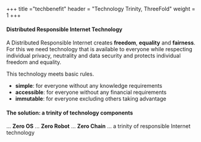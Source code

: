 +++
title ="techbenefit"
header = "Technology Trinity, ThreeFold"
weight = 1
+++



#### Distributed Responsible Internet Technology

A Distributed Responsible Internet creates **freedom**, **equality** and **fairness**.  For this we need technology that is available to everyone while respecting individual privacy, neutrality and data security and protects individual freedom and equality.

This technology meets basic rules.  
- **simple**: for everyone without any knowledge requirements
- **accessible**: for everyone without any financial requirements
- **immutable**: for everyone excluding others taking advantage

#### The solution: a trinity of technology components



 ... **Zero OS** ... **Zero Robot** ... **Zero Chain** ... a trinity of responsible Internet technology
 
